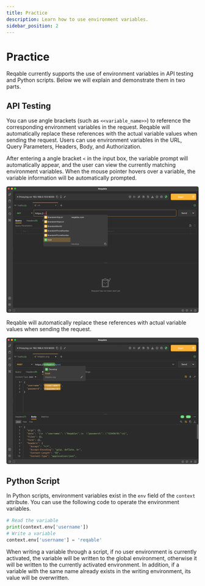 ```yaml
---
title: Practice
description: Learn how to use environment variables.
sidebar_position: 2
---
```


# Practice

Reqable currently supports the use of environment variables in API testing and Python scripts. Below we will explain and demonstrate them in two parts.

## API Testing

You can use angle brackets (such as `<<variable_name>>`) to reference the corresponding environment variables in the request. Reqable will automatically replace these references with the actual variable values when sending the request. Users can use environment variables in the URL, Query Parameters, Headers, Body, and Authorization.

After entering a angle bracket `<` in the input box, the variable prompt will automatically appear, and the user can view the currently matching environment variables. When the mouse pointer hovers over a variable, the variable information will be automatically prompted.

![](arts/practice_01.png)

Reqable will automatically replace these references with actual variable values when sending the request.

![](arts/practice_02.png)

## Python Script

In Python scripts, environment variables exist in the `env` field of the `context` attribute. You can use the following code to operate the environment variables.

```python
# Read the variable
print(context.env['username'])
# Write a variable
context.env['username'] = 'reqable'
```

When writing a variable through a script, if no user environment is currently activated, the variable will be written to the global environment, otherwise it will be written to the currently activated environment. In addition, if a variable with the same name already exists in the writing environment, its value will be overwritten.